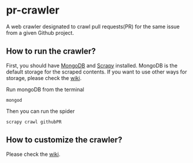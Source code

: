 # pr-crawler

A web crawler designated to crawl pull requests(PR) for the same issue from a given Github project. 

## How to run the crawler?

First, you should have [MongoDB](https://www.mongodb.com/docs/manual/installation/) and [Scrapy](https://docs.scrapy.org/en/latest/intro/install.html) installed. MongoDB is the default storage for the scraped contents. If you want to use other ways for storage, please check the [wiki](https://github.com/ziyuen/pr-crawler/wiki/Overview).

Run mongoDB from the terminal

```properties
mongod
```

Then you can run the spider

```properties
scrapy crawl githubPR
```

## How to customize the crawler?

Please check the [wiki](https://github.com/ziyuen/pr-crawler/wiki/Overview).
